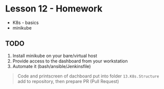 # Lesson 12 - Homework 

+ K8s - basics
+ minikube
 

## TODO
1. Install minikube on your bare/virtual host
2. Provide access to the dashboard from your workstation
3. Automate it (bash/ansible/Jenkinsfile)

> Code and printscreen of dachboard put into folder `13.K8s.Structure` add to repository, then prepare PR (Pull Request)